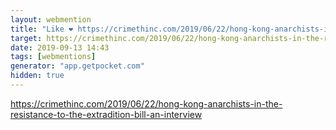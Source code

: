 ```yaml
---
layout: webmention
title: "Like ❤️ https://crimethinc.com/2019/06/22/hong-kong-anarchists-in-the-resistance-to-the-extradition-bill-an-interview"
target: https://crimethinc.com/2019/06/22/hong-kong-anarchists-in-the-resistance-to-the-extradition-bill-an-interview
date: 2019-09-13 14:43
tags: [webmentions]
generator: "app.getpocket.com"
hidden: true
---
```


https://crimethinc.com/2019/06/22/hong-kong-anarchists-in-the-resistance-to-the-extradition-bill-an-interview